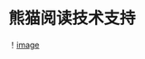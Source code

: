 # 熊猫阅读技术支持 
！[image](https://github.com/xiaobaigogogo/-/blob/master/Simulator%20Screen%20Shot%20-%20iPhone%20Xs%20Max%20-%202019-07-05%20at%2011.45.04.png)
